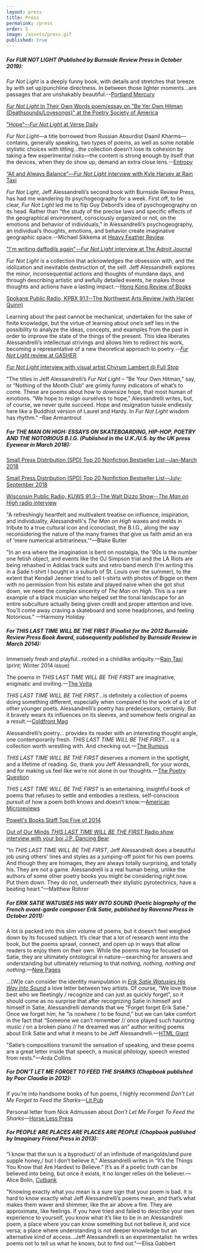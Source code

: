```yaml
---
layout: press
title: Press
permalink: /press
order: 5
image: /assets/press.gif
published: true
---
```

##### For *FUR NOT LIGHT* (Published by Burnside Review Press in October 2019):

*Fur Not Light* is a deeply funny book, with details and stretches that breeze by with set up/punchline directness. In between those lighter moments...are passages that are unshakably beautiful.--[Portland Mercury](https://www.portlandmercury.com/books/2019/11/21/27510813/fur-not-light-poetry-review-jeff-alessandrellis-latest-work-is-perfectly-balanced-and-deeply-funny)  

[*Fur Not Light* In Their Own Words poem/essay on "Be Yer Own Hitman (Deathsounds/Lovesongs)" at the Poetry Society of America](https://poetrysociety.org/features/in-their-own-words/jeff-alessandrelli-on-be-yer-own-hitman-deathsounds-lovesongs) 

["Hope"--*Fur Not Light* at Verse Daily](http://www.versedaily.org/2020/hope.shtml)  

*Fur Not Light*—a title borrowed from Russian Absurdist Daanil Kharms—contains, generally speaking, two types of poems, as well as some notable stylistic choices with titling...the collection doesn’t lose its cohesion by taking a few experimental risks—the content is strong enough by itself that the devices, when they do show up, demand an extra close lens.--[Entropy](https://entropymag.org/fur-not-light-jeff-alessandrelli/)

[“All and Always Balance”—*Fur Not Light* interview with Kyle Harvey at Rain Taxi](https://www.raintaxi.com/all-and-always-balance-kyle-harvey-and-jeff-alessandrelli-in-conversation/) 

*Fur Not Light*, Jeff Alessandrelli’s second book with Burnside Review Press, has had me wandering its psychogeography for a week. First off, to be clear, *Fur Not Light* led me to flip Guy Debord’s idea of pyschogeography on its head. Rather than “the study of the precise laws and specific effects of the geographical environment, consciously organized or not, on the emotions and behavior of individuals,” in Alessandrelli’s psychogeography, an individual’s thoughts, emotions, and behavior create imaginative geographic space.--Michael Sikkema at [Heavy Feather Review](https://heavyfeatherreview.org/2020/04/29/fur/).

["I'm writing daffodils again"--*Fur Not Light* interview at The Adroit Journal](https://theadroitjournal.org/2020/02/17/im-writing-daffodils-again-a-conversation-with-jeff-alessandrelli/) 

*Fur Not Light* is a collection that acknowledges the obsession with, and the idolization and inevitable destruction of, the self. Jeff Alessandrelli explores the minor, inconsequential actions and thoughts of mundane days, and through describing artistic and awfully detailed events, he makes those thoughts and actions have a lasting impact.--[Hong Kong Review of Books](https://hkrbooks.com/2020/03/26/fur-not-light/)

[Spokane Public Radio, KPBX 91.1--The Northwest Arts Review (with Harper Quinn)](https://www.spokanepublicradio.org/post/conversation-jeff-alessandrelli-and-hajara-quinn) 

Learning about the past cannot be mechanical, undertaken for the sake of finite knowledge, but the virtue of learning about one’s self lies in the possibility to analyze the ideas, concepts, and examples from the past in order to improve the state of the things of the present. This idea liberates Alessandrelli’s intellectual strivings and allows him to redirect his work, becoming a representative of a new theoretical approach to poetry.--[*Fur Not Light* review at GASHER](https://www.gasherjournal.com/single-post/2020/05/01/REVIEW-Fur-Not-Light-by-Jeff-Alessandrelli) 

[*Fur Not Light* interview with visual artist Chyrum Lambert @ Full Stop](http://www.full-stop.net/2020/01/02/interviews/jeff-alessandrelli/jeff-alessandrelli-chyrum-lambert/) 

"The titles in Jeff Alessandrelli’s *Fur Not Light* – “Be Your Own Hitman,” say, or “Nothing of the Month Club” are grimly funny indicators of what’s to come. These are poems about how to downsize hope, that most human of emotions. “We hope to resign ourselves to hope,” Alessandrelli writes, but, of course, we never quite succeed. Hope and resignation tussle endlessly here like a Buddhist version of Laurel and Hardy. In *Fur Not Light* wisdom has rhythm." –Rae Armantrout 

##### For *THE MAN ON HIGH: ESSAYS ON SKATEBOARDING, HIP-HOP, POETRY AND THE NOTORIOUS B.I.G.* (Published in the U.K./U.S. by the UK press Eyewear in March 2018):

[Small Press Distribution (SPD) Top 20 Nonfiction Bestseller List--Jan-March 2018](https://www.spdbooks.org/pages/bestsellers/nonfiction/Nonfiction-Bestsellers-January-through-March-2018.aspx)

[Small Press Distribution (SPD) Top 20 Nonfiction Bestseller List--July-September 2018](https://www.spdbooks.org/pages/bestsellers/nonfiction/Nonfiction-Bestsellers-July-through-September-2018.aspx)  

[Wisconsin Public Radio, KUWS 91.3--The Walt Dizzo Show--*The Man on High* radio interview](https://drive.google.com/file/d/1pCBAMIUFh3fI7US9xmaJOsgouyCyUIAb/view)

"A refreshingly heartfelt and multivalent treatise on influence, inspiration, and individuality, Alessandrelli's *The Man on High* waxes and melds in tribute to a true cultural icon and iconoclast, the B.I.G., along the way reconsidering the nature of the many frames that give us faith amid an era of 'mere numerical arbitrariness.'"—Blake Butler

"In an era where the imagination is bent on nostalgia, the '90s is the number one fetish object, and events like the OJ Simpson trial and the LA Riots are being rehashed in Adidas track suits and retro band merch (I'm writing this in a Sade t-shirt I bought in a suburb of St. Louis over the summer), to the extent that Kendall Jenner tried to sell t-shirts with photos of Biggie on them with no permission from his estate and played naive when she got shut down, we need the complex sincerity of *The Man on High*. This is a rare example of a black musician who helped set the tonal landscape for an entire subculture actually being given credit and proper attention and love. You'll come away craving a skateboard and some headphones, and feeling Notorious." —Harmony Holiday


##### For *THIS LAST TIME WILL BE THE FIRST* (Finalist for the 2012 Burnside Review Press Book Award, subsequently published by Burnside Review in March 2014):

Immensely fresh and playful…rooted in a childlike antiquity.—[Rain Taxi](http://www.raintaxi.com/) (print; Winter 2014 issue)

The poems in *THIS LAST TIME WILL BE THE FIRST* are imaginative, enigmatic and inviting.—[The Volta](https://thevoltablog.wordpress.com/2014/08/05/this-last-time-will-be-the-first-by-jeff-alessandrelli/)

*THIS LAST TIME WILL BE THE FIRST*...is definitely a collection of poems doing something different, especially when compared to the work of a lot of other younger poets. Alessandrelli’s poetry has predecessors, certainly. But it bravely wears its influences on its sleeves, and somehow feels original as a result.—[Coldfront Mag](http://coldfrontmag.com/reviews/this-last-time-will-be-the-first-by-jeff-alessandrelli/)

Alessandrelli’s poetry… provides its reader with an interesting thought angle, one contemporarily fresh. *THIS LAST TIME WILL BE THE FIRST*… is a collection worth wrestling with. And checking out.—[The Rumpus](http://therumpus.net/2014/08/this-last-time-will-be-the-first-by-jeff-alessandrelli/)

*THIS LAST TIME WILL BE THE FIRST* deserves a moment in the spotlight, and a lifetime of reading. So, thank you Jeff Alessandrelli, for your words, and for making us feel like we’re not alone in our thoughts.—[The Poetry Question](https://thepoetryquestion.com/2014/06/10/review-jeff-alessandrelli-this-last-time-will-be-the-first/)

*THIS LAST TIME WILL BE THE FIRST* is an entertaining, insightful book of poems that refuses to settle and embodies a restless, self-conscious pursuit of how a poem both knows and doesn’t know.—[American Microreviews](http://www.americanmicroreviews.com/this-last-time-will-be-the-first-jeff-alessandrelli/)

[Powell's Books Staff Top Five of 2014](http://www.powells.com/staff-top-fives-2014)

[Out of Our Minds _THIS LAST TIME WILL BE THE FIRST_ Radio show interview with your boi J.P. Dancing Bear](http://jp-dancingbear.squarespace.com/outofourminds/2015/3/1/out-of-our-minds-wguest-jeff-alessandrelli) 

"In *THIS LAST TIME WILL BE THE FIRST*, Jeff Alessandrelli does a beautiful job using others’ lines and styles as a jumping-off point for his own poems. And though they are homages, they are always totally surprising, and totally his. They are not a game. Alessandrelli is a real human being, unlike the authors of some other poetry books you might be considering right now. Put them down. They do not, underneath their stylistic pyrotechnics, have a beating heart.”—Matthew Rohrer

##### For *ERIK SATIE WATUSIES HIS WAY INTO SOUND* (Poetic biography of the French avant-garde composer Erik Satie, published by Ravenna Press in October 2011):

A lot is packed into this slim volume of poems, but it doesn’t feel weighed down by its focused subject. It’s clear that a lot of research went into the book, but the poems sprawl, connect, and open up in ways that allow readers to enjoy them on their own. While the poems may be focused on Satie, they are ultimately ontological in nature—searching for answers and understanding but ultimately returning to that *nothing, nothing, nothing and nothing*.—[New Pages](https://www.newpages.com/item/3608-erik-satie-watusies-his-way-into-sound)

…\[W\]e can consider the identity manipulation in [*Erik Satie Watusies His Way Into Sound*](http://www.ravennapress.com/books/title.php?tid=10029) a love letter between two artists. Of course, “We love those best who we fleetingly / recognize and can just as quickly forget”, so it should come as no surprise that after recognizing Satie in himself and himself in Satie, Alessandrelli demands that we “Forget forget Erik Satie.” Once we forget him, he “is nowhere / to be found,” but we can take comfort in the fact that “Someone we can’t remember // once played such haunting music / on a broken piano // he dreamed was an” author writing poems about Erik Satie and what it means to be Jeff Alessandrelli.—[HTML Giant](http://htmlgiant.com/reviews/erik-satie-watusies-his-way-into-sound/)

"Satie’s compositions transmit the sensation of speaking, and these poems are a great letter inside that speech, a musical philology, speech wrested from rests."—Arda Collins

##### For *DON'T LET ME FORGET TO FEED THE SHARKS* (Chapbook published by Poor Claudia in 2012):

If you’re into handsome books of fun poems, I highly recommend *Don’t Let Me Forget to Feed the Sharks*—[Lit Pub](https://thelitpub.com/theres-no-time-for-pleasantries-these-are-perilous-waters/)

Personal letter from Nick Admussen about *Don’t Let Me Forget To Feed the Sharks*—[Horse Less Press](https://horselesspress.org/reviews-interviews/nick-admussen-to-jeff-alessandrelli/)

##### For *PEOPLE ARE PLACES ARE PLACES ARE PEOPLE* (Chapbook published by Imaginary Friend Press in 2013):

“I know that the sun is a byproduct/ of an infinitude of marigolds/and pure supple honey,/ but I don’t believe it,” Alessandrelli writes in “It’s the Things You Know that Are Hardest to Believe.” It’s as if a poetic truth can be believed into being, but once it exists, it no longer relies on the believer.—Alice Bolin, [Cutbank](http://www.cutbankonline.org/reviews/2013/03/cutbank-reviews-people-are-places-are-places-are-people-by-jeff-alessandrelli)

"Knowing exactly what you mean is a sure sign that your poem is bad. It is hard to know exactly what Jeff Alessandrelli’s poems mean, and that’s what makes them waver and shimmer, like the air above a fire. They are approximate, like feelings. If you have tried and failed to describe your own experience to yourself, you know what it’s like to be in an Alessandrelli poem, a place where you can know something but not believe it, and vice versa; a place where understanding is not deeper knowledge but an alternative kind of access…Jeff Alessandrelli is an experimentalist: he writes poems not to tell us what he knows, but to find out."—Elisa Gabbert
